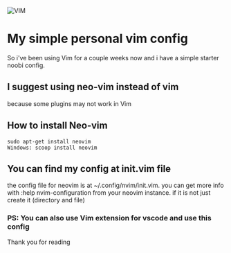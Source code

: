 ![VIM](https://dnp4pehkvoo6n.cloudfront.net/43c5af597bd5c1a64eb1829f011c208f/as/Ultimate%20Vimrc.svg)

# My simple personal vim config

So i've been using Vim for a couple weeks now and i have a simple starter noobi config.

## I suggest using neo-vim instead of vim


because some plugins may not work in Vim


## How to install Neo-vim


	sudo apt-get install neovim
    Windows: scoop install neovim
	
## You can find my config at init.vim file
the config file for neovim is at ~/.config/nvim/init.vim. you can get more info with :help nvim-configuration from your neovim instance.
if it is not just create it (directory and file)
### PS: You can also use Vim extension for vscode and use this config

Thank you for reading

